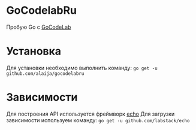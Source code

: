 # GoCodelabRu
Пробую Go с [GoCodeLab](https://github.com/maddevsio/gocodelabru)

# Установка
Для установки необходимо выполнить команду:
`go get -u github.com/alaija/gocodelabru`

# Зависимости
Для построения API используется фреймворк [echo](http://echo.labstack.com)
Для загрузки зависимости используем команду:
`go get -u github.com/labstack/echo`